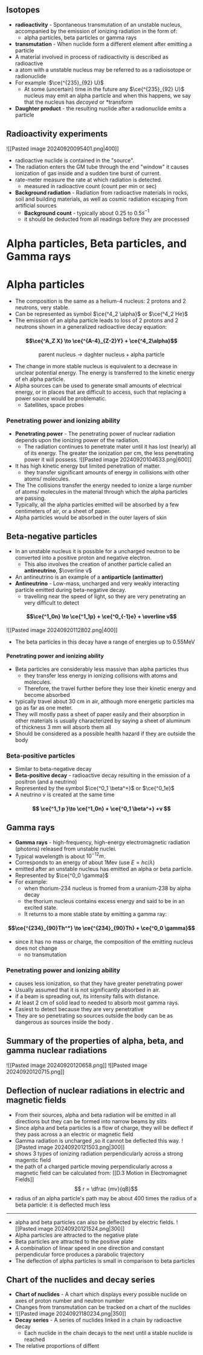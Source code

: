 ## Isotopes 
- **radioactivity** - Spontaneous transmutation of an unstable nucleus, accompanied by the emission of ionizing radiation in the form of:
	- alpha particles, beta particles or gamma rays
- **transmutation** - When nuclide form a different element after emitting a particle
- A material involved in process of radioactivity is described as radioactive
- a atom with a unstable nucleus may be referred to as a radioisotope or radionuclide
- For example :$\ce{^{235}_{92} U}$
	- At some (uncertain) time in the future any $\ce{^{235}_{92} U}$ nucleus may emit an alpha particle and when this happens, we say that the nucleus has *decayed* or *transform
- **Daughter product** - the resulting nuclide after a radionuclide emits a particle
## Radioactivity experiments
![[Pasted image 20240920095401.png|400]]
- radioactive nuclide is contained in the "source". 
- The radiation enters the GM tube through the end "window" it causes ionization of gas inside and a sudden tine burst of current. 
- rate-meter measure the rate at which radiation is detected. 
	- measured in radioactive count (count per min or sec)
- **Background radiation** - Radiation from radioactive materials in rocks, soil and building materials, as well as cosmic radiation escaping from artificial sources
	- **Background count** - typically about 0.25 to 0.5$s^{-1}$
	- it should be deducted from all readings before they are processed
# Alpha particles, Beta particles, and Gamma rays 
# Alpha particles 
- The composition is the same as a helium-4 nucleus: 2 protons and 2 neutrons, very stable.
- Can be represented as symbol $\ce{^4_2 \alpha}$ or $\ce{^4_2 He}$
- The emission of an alpha particle leads to loss of 2 protons and 2 neutrons shown in a generalized radioactive decay equation:
#### $$\ce{^A_Z X} \to \ce{^{A-4}_{Z-2}Y} + \ce{^4_2\alpha}$$
$$ \text{parent nucleus} \to \text{daghter nucleus} + \text{alpha particle}$$
- The change in more stable nucleus is equivalent to a decrease in unclear potential energy.  The energy is transferred to the kinetic energy of eh alpha particle. 
- Alpha sources can be used to generate small amounts of electrical energy, or in places that are difficult to access, such that replacing a power source would be problematic. 
	- Satellites, space probes
### Penetrating power and ionizing ability
- **Penetrating power** - The penetrating power of nuclear radiation depends upon the ionizing power of the radiation. 
	- The radiation continues to penetrate mater until it has lost (nearly) all of its energy. The greater the ionization per cm, the less penetrating power it will possess. 
![[Pasted image 20240920104633.png|600]]
- It has high kinetic energy but limited penetration of matter. 
	- they transfer significant amounts of energy in collisions with other atoms/ molecules. 
- The The collisions transfer the energy needed to ionize a large number of atoms/ molecules in the material through which the alpha particles are passing. 
- Typically, all the alpha particles emitted will be absorbed by a few centimeters of air, or a sheet of paper. 
- Alpha particles would be absorbed in the outer layers of skin 
## Beta-negative particles
- In an unstable nucleus it is possible for a uncharged neutron to be converted into a positive proton and negative electron. 
	- This also involves the creation of another particle called an **antineutrino**, $\overline v$
- An antineutrino is an example of a **antiparticle (antimatter)**
- **Antineutrino** - Low-mass, uncharged and very weakly interacting particle emitted during beta-negative decay. 
	- travelling near the speed of light, so they are very penetrating an very difficult to detect
#### $$\ce{^1_0n} \to \ce{^1_1p} + \ce{^0_{-1}e} + \overline v$$
![[Pasted image 20240920112802.png|400]]

- The beta particles in this decay have a range of energies up to 0.55MeV
#### Penetrating power and ionizing ability 
- Beta particles are considerably less massive than alpha particles thus
	- they transfer less energy in ionizing collisions with atoms and molecules. 
	- Therefore, the travel further before they lose their kinetic energy and become absorbed
- typically travel about 30 cm in air, although more energetic particles ma go as far as one meter.
- They will mostly pass a sheet of paper easily and their absorption in other materials is usually characterized by saying a sheet of aluminum of thickness 3 mm will absorb them all 
- Should be considered as a possible health hazard if they are outside the body
### Beta-positive particles
- Similar to beta-negative decay 
- **Beta-positive decay** - radioactive decay resulting in the emission of a positron (and a neutrino)
- Represented by the symbol $\ce{^0_1 \beta^+}$ or $\ce{^0_1e}$
- A neutrino $v$ is created at the same time
#### $$ \ce{^1_1 p }\to \ce{^1_0n} + \ce{^0_1 \beta^+} +v $$
## Gamma rays 
- **Gamma rays** - high-frequency, high-energy electromagnetic radiation (photons) released from unstable nuclei. 
- Typical wavelength is about $10^{-12}m$. 
- Corresponds to an energy of about 1Mev (use $E = hc/\lambda$)
- emitted after an unstable nucleus has emitted an alpha or beta particle.
- Represented by $\ce{^0_0 \gamma}$
- For example:
	- when thorium-234 nucleus is fromed from a uranium-238 by alpha decay
	- the thorium nucleus contains excess energy and said to be in an excited state. 
	- It returns to a more stable state by emitting a gamma ray:
#### $$\ce{^{234}_{90}Th^*} \to \ce{^{234}_{90}Th} + \ce{^0_0 \gamma}$$
- since it has no mass or charge, the composition of the emitting nucleus does not change
	- no transmutation
### Penetrating power and ionizing ability
- causes less ionization, so that they have greater penetrating power
- Usually assumed that it is not significantly absorbed in air.
- if a beam is spreading out, its intensity falls with distance.
- At least 2 cm of solid lead to needed to absorb most gamma rays. 
- Easiest to detect because they are very penetrative
- They are so penetrating so sources outside the body can be as dangerous as sources inside the body . 
## Summary of the properties of alpha, beta, and gamma nuclear radiations
![[Pasted image 20240920120658.png]]
![[Pasted image 20240920120715.png]]
## Deflection of nuclear radiations in electric and magnetic fields
- From their sources, alpha and beta radiation will be emitted in all directions but they can be formed into narrow beams by slits
- Since alpha and beta particles is a flow of charge, they will be deflect if they pass across a an electric or magnetic field 
- Gamma radiation is uncharged ,so it cannot be deflected this way.
![[Pasted image 20240920121503.png|300]]
- shows 3 types of ionizing radiation perpendicularly across a strong magentic field
- the path of a charged particle moving perpendicularly across a magnetic field can be calculated from: [[D.3 Motion in Electromagnet Fields]]
$$ r = \dfrac {mv}{qB}$$
- radius of an alpha particle's path may be about 400 times the radius of a beta particle: it is deflected much less
---
- alpha and beta particles can also be deflected by electric fields. 
![[Pasted image 20240920121524.png|300]]
- Alpha particles are attracted to the negative plate
- Beta particles are attracted to the positive plate
- A combination of linear speed in one direction and constant perpendicular force produces a parabolic trajectory 
- The deflection of alpha particles is small in comparison to beta particles
## Chart of the nuclides and decay series
- **Chart of nuclides** - A chart which displays every possible nuclide on axes of proton number and neutron number
- Changes from transmutation can be tracked on a chart of the nuclides
- ![[Pasted image 20240921180234.png|350]]
- **Decay series** - A series of nuclides linked in a chain by radioactive decay
	- Each nuclide in the chain decays to the next until a stable nuclide is reached
- The relative proportions of diffent 